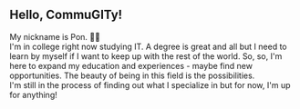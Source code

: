 ## Hello, CommuGITy!
My nickname is Pon. 🐇🍎<br>
I'm in college right now studying IT. A degree is great and all but I need to learn by myself if I want to keep up with the rest of the world. So, so, I'm here to expand my education and experiences - maybe find new opportunities. The beauty of being in this field is the possibilities. <br>
I'm still in the process of finding out what I specialize in but for now, I'm up for anything!
<!--
**ponapyon/ponapyon** is a ✨ _special_ ✨ repository because its `README.md` (this file) appears on your GitHub profile.

Here are some ideas to get you started:

- 🔭 I’m currently working on ...
- 🌱 I’m currently learning ...
- 👯 I’m looking to collaborate on ...
- 🤔 I’m looking for help with ...
- 💬 Ask me about ...
- 📫 How to reach me: ...
- 😄 Pronouns: ...
- ⚡ Fun fact: ...
-->
